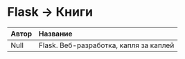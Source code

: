 # Flask -&gt; Книги

| Автор | Название |
| :--- | :--- |
| Null | Flask. Веб-разработка, капля за каплей |



